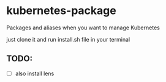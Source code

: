 # kubernetes-package
Packages and aliases when you want to manage Kubernetes

just clone it and run install.sh file in your terminal


## TODO:
- [ ] also install lens
